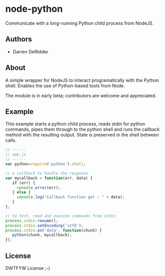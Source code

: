 node-python
===========

Communicate with a long-running Python child process from NodeJS.

Authors
-------
* Darren DeRidder

About
-----
A simple wrapper for NodeJS to interact programatically with the Python shell. Enables the use of Python-based tools from Node.

The module is in early beta; contributors are welcome and appreciated.

Example
-------
This example starts a python child process, reads stdin for python commands, pipes them through to the python shell and runs the callback method with the resulting output. State is preserved in the shell between calls.

```javascript
// ------
// app.js
// ------
var python=require('python').shell;

// a callback to handle the response
var mycallback = function(err, data) {
   if (err) {
     console.error(err);
   } else {
     console.log("Callback function got : " + data);
   }
};

// to test, read and execute commands from stdin
process.stdin.resume();
process.stdin.setEncoding('utf8');
process.stdin.on('data', function(chunk) {
   python(chunk, mycallback);
});
```

License
-------
DWTFYW License ;-)
